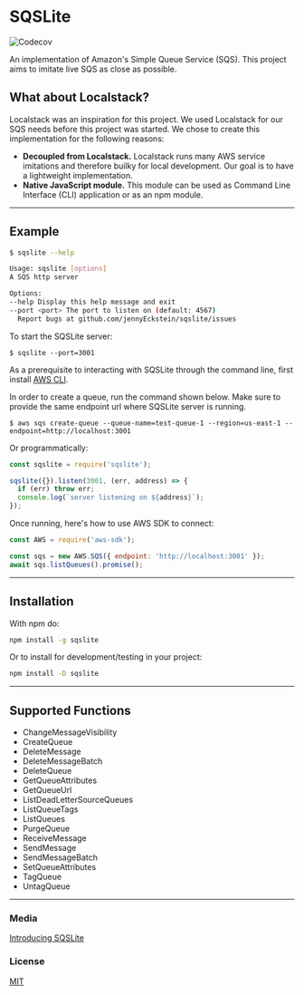 # SQSLite

![Codecov](https://img.shields.io/codecov/c/github/lifion/sqslite)

An implementation of Amazon's Simple Queue Service (SQS). This project aims to imitate live SQS as close as possible.

## What about Localstack?

Localstack was an inspiration for this project. We used Localstack for our SQS needs before this project was started. We
chose to create this implementation for the following reasons:

- **Decoupled from Localstack.** Localstack runs many AWS service imitations and therefore builky for local development.
  Our goal is to have a lightweight implementation.
- **Native JavaScript module.** This module can be used as Command Line Interface (CLI) application or as an npm module.

---

## Example

```sh
$ sqslite --help

Usage: sqslite [options]
A SQS http server

Options:
--help Display this help message and exit
--port <port> The port to listen on (default: 4567)
  Report bugs at github.com/jennyEckstein/sqslite/issues
```

To start the SQSLite server:
```
$ sqslite --port=3001
```

As a prerequisite to interacting with SQSLite through the command line, first install [AWS CLI](https://docs.aws.amazon.com/cli/latest/userguide/getting-started-install.html). 

In order to create a queue, run the command shown below. Make sure to provide the same endpoint url where SQSLite server is running.
```
$ aws sqs create-queue --queue-name=test-queue-1 --region=us-east-1 --endpoint=http://localhost:3001
```

Or programmatically:

```javascript
const sqslite = require('sqslite');

sqslite({}).listen(3001, (err, address) => {
  if (err) throw err;
  console.log(`server listening on ${address}`);
});
```

Once running, here's how to use AWS SDK to connect:

```javascript
const AWS = require('aws-sdk');

const sqs = new AWS.SQS({ endpoint: 'http://localhost:3001' });
await sqs.listQueues().promise();
```

---

## Installation

With npm do:

```sh
npm install -g sqslite
```

Or to install for development/testing in your project:

```sh
npm install -D sqslite
```

---

## Supported Functions

- ChangeMessageVisibility
- CreateQueue
- DeleteMessage
- DeleteMessageBatch
- DeleteQueue
- GetQueueAttributes
- GetQueueUrl
- ListDeadLetterSourceQueues
- ListQueueTags
- ListQueues
- PurgeQueue
- ReceiveMessage
- SendMessage
- SendMessageBatch
- SetQueueAttributes
- TagQueue
- UntagQueue

---

### Media

[Introducing SQSLite](https://eng.lifion.com/introducing-sqslite-9d5d9554a34b)

### License

[MIT](./LICENSE)
